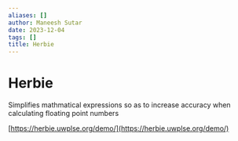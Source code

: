 ```yaml
---
aliases: []
author: Maneesh Sutar
date: 2023-12-04
tags: []
title: Herbie
---
```


# Herbie

Simplifies mathmatical expressions so as to increase accuracy when calculating floating point numbers

[https://herbie.uwplse.org/demo/](https://herbie.uwplse.org/demo/)
